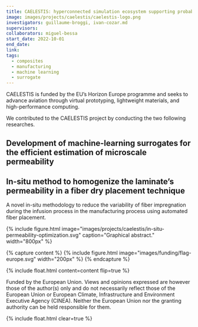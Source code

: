 ```yaml
---
title: CAELESTIS: hyperconnected simulation ecosystem supporting probabilistic design and predictive manufacturing of next generation aircraft structures
image: images/projects/caelestis/caelestis-logo.png
investigators: guillaume-broggi, ivan-cozar.md
supervisors: 
collaborators: miguel-bessa
start_date: 2022-10-01
end_date:
link:
tags:
  - composites
  - manufacturing
  - machine learning
  - surrogate
---
```


<!-- excerpt start -->
CAELESTIS is funded by the EU’s Horizon Europe programme and seeks to advance aviation through virtual prototyping, lightweight materials, and high-performance computing.
<!-- excerpt end -->

We contributed to the CAELESTIS project by conducting the two following researches.

## Development of machine-learning surrogates for the efficient estimation of microscale permeability

## In-situ method to homogenize the laminate’s permeability in a fiber dry placement technique 

A novel in-situ methodology to reduce the variability of fiber impregnation during the infusion process in the manufacturing process using automated fiber placement.

{%
  include figure.html
  image="images/projects/caelestis/in-situ-permeability-optimization.svg"
  caption="Graphical abstract."
  width="800px"
%}

{% capture content %}
  {% 
    include figure.html
    image="images/funding/flag-europe.svg"
    width="200px"
   %}
{% endcapture %}

{%
  include float.html
  content=content
  flip=true
%}

Funded by the European Union. Views and opinions expressed are however those of the author(s) only and do not necessarily reflect those of the European Union or European Climate, Infrastructure and Environment Executive Agency (CINEA). Neither the European Union nor the granting authority can be held responsible for them.

{% include float.html clear=true %}